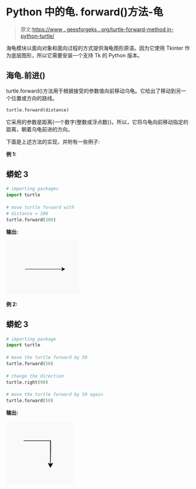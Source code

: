 # Python 中的龟. forward()方法-龟

> 原文:[https://www . geesforgeks . org/turtle-forward-method in-python-turtle/](https://www.geeksforgeeks.org/turtle-forward-method-in-python-turtle/)

海龟模块以面向对象和面向过程的方式提供海龟图形原语。因为它使用 Tkinter 作为底层图形，所以它需要安装一个支持 Tk 的 Python 版本。

## 海龟.前进()

turtle.forward()方法用于根据接受的参数值向前移动乌龟。它给出了移动到另一个位置或方向的路线。

```py
turtle.forward(distance)

```

它采用的参数是距离{一个数字(整数或浮点数)}。所以，它将乌龟向前移动指定的距离，朝着乌龟前进的方向。

下面是上述方法的实现，并附有一些例子:

**例 1:**

## 蟒蛇 3

```py
# importing packages
import turtle

# move turtle forward with 
# distance = 100
turtle.forward(100)
```

**输出:**

![](img/beb4a8a7eb2f4000e75e46d0ca048881.png)

**例 2:**

## 蟒蛇 3

```py
# importing package
import turtle

# move the turtle forward by 50
turtle.forward(50)

# change the direction
turtle.right(90)

# move the turtle forward by 50 again
turtle.forward(50)
```

**输出:**

![](img/659c823567a4d0cedce1f78fa0e5ad46.png)